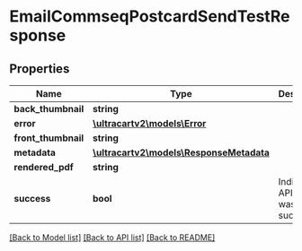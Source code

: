 # EmailCommseqPostcardSendTestResponse

## Properties
Name | Type | Description | Notes
------------ | ------------- | ------------- | -------------
**back_thumbnail** | **string** |  | [optional] 
**error** | [**\ultracartv2\models\Error**](Error.md) |  | [optional] 
**front_thumbnail** | **string** |  | [optional] 
**metadata** | [**\ultracartv2\models\ResponseMetadata**](ResponseMetadata.md) |  | [optional] 
**rendered_pdf** | **string** |  | [optional] 
**success** | **bool** | Indicates if API call was successful | [optional] 

[[Back to Model list]](../README.md#documentation-for-models) [[Back to API list]](../README.md#documentation-for-api-endpoints) [[Back to README]](../README.md)


